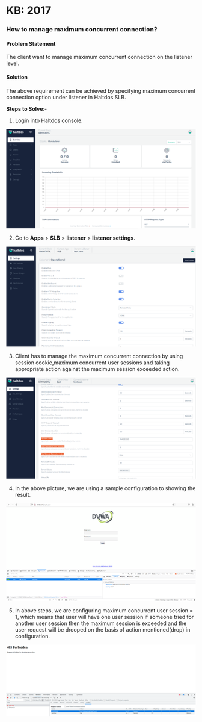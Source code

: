 # KB: 2017

### **How to manage maximum concurrent connection?**

#### **Problem Statement**

The client want to manage maximum concurrent connection on the listener level.

#### **Solution**

The above requirement can be achieved by specifying maximum concurrent connection option under listener in Haltdos SLB.

**Steps to Solve**:-

1. Login into Haltdos console.

![](/img/adc/v7/kb/overview_kb_2017_1.png)

2. Go to **Apps** > **SLB** > **listener** > **listener settings**.

![](/img/adc/v7/kb/settings_kb_2017_2.png)

3. Client has to manage the maximum concurrent connection by using  session cookie,maximum concurrent user sessions and taking appropriate action against the maximum session exceeded action.

![](/img/adc/v7/kb/settings_kb_2017_3.png)

4. In the above picture, we are using a sample configuration to showing the result.

![](/img/adc/v7/kb/browser_kb_2017_4.png)

5. In above steps, we are configuring maximum concurrent user session = 1, which means that user will have one user session if someone tried for another user session then the maximum session is exceeded and the user request will be drooped on the basis of action mentioned(drop) in configuration.

![](/img/adc/v6/kb/adc17.5.png)